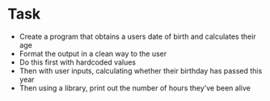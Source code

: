 # Task
- Create a program that obtains a users date of birth and calculates their age
- Format the output in a clean way to the user
- Do this first with hardcoded values
- Then with user inputs, calculating whether their birthday has passed this year
- Then using a library, print out the number of hours they've been alive